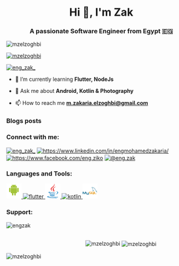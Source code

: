 <h1 align="center">Hi 👋, I'm Zak</h1>
<h3 align="center">A passionate Software Engineer from Egypt 🇪🇬</h3>

<p align="left"> <img src="https://komarev.com/ghpvc/?username=mzelzoghbi&label=Profile%20views&color=0e75b6&style=flat" alt="mzelzoghbi" /> </p>

<p align="left"> <a href="https://github.com/ryo-ma/github-profile-trophy"><img src="https://github-profile-trophy.vercel.app/?username=mzelzoghbi" alt="mzelzoghbi" /></a> </p>

<p align="left"> <a href="https://twitter.com/eng_zak_" target="blank"><img src="https://img.shields.io/twitter/follow/eng_zak_?logo=twitter&style=for-the-badge" alt="eng_zak_" /></a> </p>

- 🌱 I’m currently learning **Flutter, NodeJs**

- 💬 Ask me about **Android, Kotlin & Photography**

- 📫 How to reach me **m.zakaria.elzoghbi@gmail.com**

### Blogs posts
<!-- BLOG-POST-LIST:START -->
<!-- BLOG-POST-LIST:END -->

<h3 align="left">Connect with me:</h3>
<p align="left">
<a href="https://twitter.com/eng_zak_" target="blank"><img align="center" src="https://raw.githubusercontent.com/rahuldkjain/github-profile-readme-generator/master/src/images/icons/Social/twitter.svg" alt="eng_zak_" height="30" width="40" /></a>
<a href="https://linkedin.com/in/https://www.linkedin.com/in/engmohamedzakaria/" target="blank"><img align="center" src="https://raw.githubusercontent.com/rahuldkjain/github-profile-readme-generator/master/src/images/icons/Social/linked-in-alt.svg" alt="https://www.linkedin.com/in/engmohamedzakaria/" height="30" width="40" /></a>
<a href="https://fb.com/https://www.facebook.com/eng.ziko" target="blank"><img align="center" src="https://raw.githubusercontent.com/rahuldkjain/github-profile-readme-generator/master/src/images/icons/Social/facebook.svg" alt="https://www.facebook.com/eng.ziko" height="30" width="40" /></a>
<a href="https://medium.com/@eng.zak" target="blank"><img align="center" src="https://raw.githubusercontent.com/rahuldkjain/github-profile-readme-generator/master/src/images/icons/Social/medium.svg" alt="@eng.zak" height="30" width="40" /></a>
</p>

<h3 align="left">Languages and Tools:</h3>
<p align="left"> <a href="https://developer.android.com" target="_blank" rel="noreferrer"> <img src="https://raw.githubusercontent.com/devicons/devicon/master/icons/android/android-original-wordmark.svg" alt="android" width="40" height="40"/> </a> <a href="https://flutter.dev" target="_blank" rel="noreferrer"> <img src="https://www.vectorlogo.zone/logos/flutterio/flutterio-icon.svg" alt="flutter" width="40" height="40"/> </a> <a href="https://www.java.com" target="_blank" rel="noreferrer"> <img src="https://raw.githubusercontent.com/devicons/devicon/master/icons/java/java-original.svg" alt="java" width="40" height="40"/> </a> <a href="https://kotlinlang.org" target="_blank" rel="noreferrer"> <img src="https://www.vectorlogo.zone/logos/kotlinlang/kotlinlang-icon.svg" alt="kotlin" width="40" height="40"/> </a> <a href="https://www.mysql.com/" target="_blank" rel="noreferrer"> <img src="https://raw.githubusercontent.com/devicons/devicon/master/icons/mysql/mysql-original-wordmark.svg" alt="mysql" width="40" height="40"/> </a> </p>

<h3 align="left">Support:</h3>
<p><a href="https://www.buymeacoffee.com/engzak"> <img align="left" src="https://cdn.buymeacoffee.com/buttons/v2/default-yellow.png" height="50" width="210" alt="engzak" /></a></p><br><br>

<p><img align="left" src="https://github-readme-stats.vercel.app/api/top-langs?username=mzelzoghbi&show_icons=true&locale=en&layout=compact" alt="mzelzoghbi" /></p>

<p>&nbsp;<img align="center" src="https://github-readme-stats.vercel.app/api?username=mzelzoghbi&show_icons=true&locale=en" alt="mzelzoghbi" /></p>

<p><img align="center" src="https://github-readme-streak-stats.herokuapp.com/?user=mzelzoghbi&" alt="mzelzoghbi" /></p>
